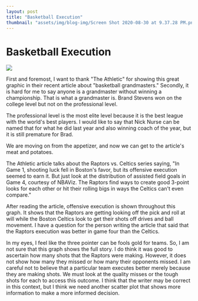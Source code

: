```yaml
---
layout: post
title: "Basketball Execution"
thumbnail: "assets/img/blog-img/Screen Shot 2020-08-30 at 9.37.28 PM.png"
---
```


# Basketball Execution 

![]({{site.url}}{{site.baseurl}}/assets/img/blog-img/raptors%20vs%20celtics%203s.png?raw=true)

First and foremost, I want to thank "The Athletic" for showing this great graphic in their recent article about "basketball grandmasters." Secondly,  it is hard for me to say anyone is a grandmaster without winning a championship.  That is what a grandmaster is. Brand Stevens won on the college level but not on the professional level.

The professional level is the most elite level because it is the best league with the world's best players.  I would like to say that Nick Nurse can be named that for what he did last year 
and also winning coach of the year, but it is still premature for Brad.  

We are moving on from the appetizer, and now we can get to the article's meat and potatoes. 

The Athletic article talks about the Raptors vs. Celtics series saying, "In Game 1, shooting luck fell in Boston's favor, but its offensive execution seemed to earn it. But just look at the distribution of assisted field goals in Game 4, courtesy of NBAViz. The Raptors find ways to create good 3-point looks for each other or hit their rolling bigs in ways the Celtics can't even compare."

After reading the article, offensive execution is shown throughout this graph.  It shows that the Raptors are getting looking off the pick and roll at will while the 
Boston Celtics look to get their shots off drives and ball movement.  I have a question for the person writing the article that said that the Raptors execution was better in game four than the Celtics. 

In my eyes, I feel like the three pointer can be fools gold for teams.  So, I am not sure that this graph shows the full story.  I do think it was good to ascertain how many shots that the Raptors were making.  However, it does not show how many they missed or how many their opponents missed.  I am careful not to believe that a particular team executes better merely because they are making shots.  We must look at the quality misses or the tough shots for each to access this outcome.  I think that
the writer may be correct in this context, but I think we need another scatter plot that shows more information to make a more informed decision.  

